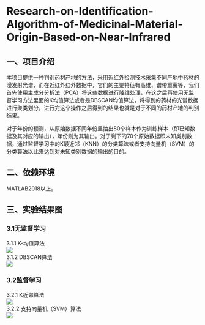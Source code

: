 # Research-on-Identification-Algorithm-of-Medicinal-Material-Origin-Based-on-Near-Infrared
## 一、项目介绍
本项目提供一种判别药材产地的方法，采用近红外检测技术采集不同产地中药材的漫发射光谱，而在近红外红外数据中，它们的主要特征有高维、谱带重叠等，我们首先使用主成分分析法（PCA）将这些数据进行降维处理，在这之后再使用无监督学习方法里面的K均值算法或者是DBSCAN均值算法，将得到的药材的光谱数据进行聚类划分，进行完这个操作之后得到的结果也就是对于不同的药材产地的判别结果。    

对于年份的预测，从原始数据不同年份里抽出80个样本作为训练样本（即已知数据及其对应的输出），年份则为其输出。对于剩下的70个原始数据即未知类别数据，通过监督学习中的K最近邻（KNN）的分类算法或者支持向量机（SVM）的分类算法以此来达到对未知类别数据的输出的目的。
## 二、依赖环境
MATLAB2018以上。
## 三、实验结果图
### 3.1无监督学习
3.1.1 K-均值算法  
![](https://s3.bmp.ovh/imgs/2022/08/09/c5836f4b663b214a.png)   
3.1.2 DBSCAN算法  
![](https://s3.bmp.ovh/imgs/2022/08/09/2cece3331b6d3acf.png)  
### 3.2监督学习
3.2.1 K近邻算法  
![](https://s3.bmp.ovh/imgs/2022/08/09/8d7fe29c327f6b92.png)  
3.2.2 支持向量机（SVM）算法  
![](https://s3.bmp.ovh/imgs/2022/08/09/3856fde7893a9fb5.png)  
